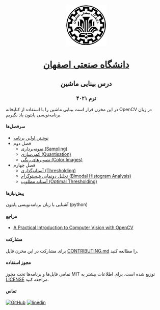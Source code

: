 <div align="center">
<img src="isfahan_university_of_technology_logo.png" alt="لوگوی دانشگاه صنعتی اصفهان" height="128" width="128" />
<h1><a href="https://www.iut.ac.ir/fa" hreflang="fa" target="_blank">دانشگاه صنعتی اصفهان</a></h1>
<h2>درس بینایی ماشین</h2>
<h3>ترم ۴۰۲۱</h3>
</div>

در این مخزن قرار است بینایی ماشین را با استفاده از کتابخانه OpenCV در زبان برنامه‌نویسی پایتون یاد بگیریم.

#### سرفصل‌ها
* [نوشتن اولین برنامه](up_and_running.ipynb)
* فصل دوم
    * [نمونه‌برداری (Sampling)](ch_02_images/ch_02_2_1.ipynb)
    * [کمی‌سازی (Quantisation)](ch_02_images/ch_02_2_2.ipynb)
    * [تصویرهای رنگی (Color Images)](ch_02_images/ch_02_2_3.ipynb)
* فصل چهارم
    * [آستانه‌گذاری (Thresholding)](ch_04_binary_vision/ch_04_1.ipynb)
    * [تحلیل دونمایی هیستوگرام (Bimodal Histogram Analysis)](ch_04_binary_vision/ch_04_2_1.ipynb)
    * [آستانه مطلوب (Optimal Thresholding)](ch_04_binary_vision/ch_04_2_2.ipynb)
#### پیش‌نیازها
آشنایی با زبان برنامه‌نویسی پایتون (python)

#### مراجع
* [A Practical Introduction to Computer Vision with OpenCV](https://www.scss.tcd.ie/publications/book-supplements/A-Practical-Introduction-to-Computer-Vision-with-OpenCV)

#### مشارکت
برای مشارکت در این مخزن فایل [CONTRIBUTING.md](CONTRIBUTING.md) را مطالعه کنید.

#### مجوز استفاده
تمامی فایل‌ها و برنامه‌ها تحت مجوز MIT توزیع شده است. برای اطلاعات بیشتر به [LICENSE](LICENSE) مراجعه کنید.

#### تماس
[![GitHub](https://img.shields.io/badge/github-%23121011.svg?style=for-the-badge&logo=github&logoColor=white)](https://github.com/msabiloo/)
[![linedin](https://img.shields.io/badge/LinkedIn-0077B5?style=for-the-badge&logo=linkedin&logoColor=white)](https://www.linkedin.com/in/sabiloo/)
